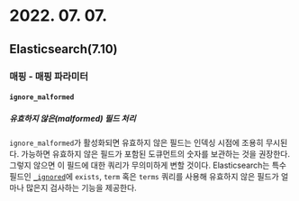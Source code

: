 # 2022. 07. 07.

## Elasticsearch(7.10)

### 매핑 - 매핑 파라미터

#### `ignore_malformed`

##### 유효하지 않은(malformed) 필드 처리

`ignore_malformed`가 활성화되면 유효하지 않은 필드는 인덱싱 시점에 조용히 무시된다. 가능하면 유효하지 않은 필드가 포함된 도큐먼트의 숫자를 보관하는 것을 권장한다. 그렇지 않으면 이 필드에 대한 쿼리가 무의미하게 변할 것이다. Elasticsearch는 특수 필드인 [`_ignored`][ignored-field]에  `exists`, `term` 혹은 `terms` 쿼리를 사용해 유효하지 않은 필드가 얼마나 많은지 검사하는 기능을 제공한다.



[ignored-field]: https://www.elastic.co/guide/en/elasticsearch/reference/7.10/mapping-ignored-field.html